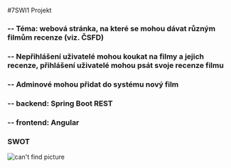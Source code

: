 #7SWI1 Projekt
### -- Téma: webová stránka, na které se mohou dávat různým filmům recenze (viz. ČSFD)
### -- Nepřihlášení uživatelé mohou koukat na filmy a jejich recenze, přihlášení uživatelé mohou psát svoje recenze filmu
### -- Adminové mohou přidat do systému nový film
### -- backend: Spring Boot REST
### -- frontend: Angular

### SWOT
![can't find picture](https://github.com/BossD3struction/swi1-web-app/tree/master/SWOT/swot_pic.png?raw=true)
